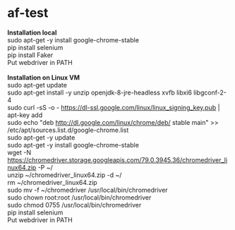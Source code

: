 # af-test
**Installation local** <br/>
sudo apt-get -y install google-chrome-stable <br/>
pip install selenium <br/>
pip install Faker <br/>
Put webdriver in PATH <br/>
<br/>
**Installation on Linux VM** <br/>
sudo apt-get update <br/>
sudo apt-get install -y unzip openjdk-8-jre-headless xvfb libxi6 libgconf-2-4 <br/>
sudo curl -sS -o - https://dl-ssl.google.com/linux/linux_signing_key.pub | apt-key add <br/>
sudo echo "deb http://dl.google.com/linux/chrome/deb/ stable main" >> /etc/apt/sources.list.d/google-chrome.list <br/>
sudo apt-get -y update <br/>
sudo apt-get -y install google-chrome-stable <br/>
wget -N https://chromedriver.storage.googleapis.com/79.0.3945.36/chromedriver_linux64.zip -P ~/ <br/>
unzip ~/chromedriver_linux64.zip -d ~/ <br/>
rm ~/chromedriver_linux64.zip <br/>
sudo mv -f ~/chromedriver /usr/local/bin/chromedriver <br/>
sudo chown root:root /usr/local/bin/chromedriver <br/>
sudo chmod 0755 /usr/local/bin/chromedriver <br/>
pip install selenium <br/>
Put webdriver in PATH <br/>
